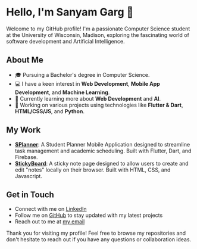 # Hello, I'm Sanyam Garg 👋

Welcome to my GitHub profile! I'm a passionate Computer Science student at the University of Wisconsin, Madison, exploring the fascinating world of software development and Artificial Intelligence.

## About Me

- 🎓 Pursuing a Bachelor's degree in Computer Science.
- 💻 I have a keen interest in **Web Development**, **Mobile App Development**, and **Machine Learning**.
- 🌱 Currently learning more about **Web Development** and **AI**.
- 🚀 Working on various projects using technologies like **Flutter & Dart**, **HTML/CSS/JS**, and **Python**.

## My Work

- [**SPlanner**](https://github.com/Sanyam-G/SPlanner): A Student Planner Mobile Application designed to streamline task management and academic scheduling. Built with Flutter, Dart, and Firebase.
- [**StickyBoard**](https://github.com/Sanyam-G/Sticky-Notes): A sticky note page designed to allow users to create and edit "notes" locally on their browser. Built with HTML, CSS, and Javascript.

## Get in Touch

- Connect with me on [LinkedIn](https://www.linkedin.com/in/Sanyam-G)
- Follow me on [GitHub](https://github.com/Sanyam-G) to stay updated with my latest projects
- Reach out to me at [my email](mailto:sanyamg2006@gmail.com)

Thank you for visiting my profile! Feel free to browse my repositories and don't hesitate to reach out if you have any questions or collaboration ideas.
